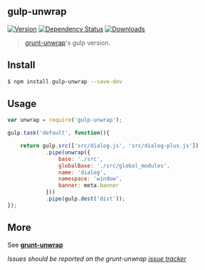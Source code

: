 gulp-unwrap
-------------

[![Version][version]](https://npmjs.org/package/gulp-unwrap)
[![Dependency Status][deps]](https://david-dm.org/lichunqiang/gulp-unwrap)
[![Downloads][downloads]](https://npmjs.org/package/gulp-unwrap)

> [grunt-unwrap](https://github.com/aui/grunt-unwrap)'s gulp version.

## Install

```sh
$ npm install gulp-unwrap --save-dev
```

## Usage

```javascript
var unwrap = require('gulp-unwrap');

gulp.task('default', function(){

	return gulp.src(['src/dialog.js', 'src/dialog-plus.js'])
			.pipe(unwrap({
				base: './src',
                globalBase: './src/global_modules',
                name: 'dialog',
                namespace: 'window',
                banner: meta.banner		
			}))
			.pipe(gulp.dest('dist'));
});
```

## More

See [__grunt-unwrap__](https://github.com/aui/grunt-unwrap)

_Issues should be reported on the grunt-unwrap [issue tracker](https://github.com/aui/grunt-unwrap/issues)_

[version]: http://img.shields.io/npm/v/gulp-unwrap.svg?style=flat
[deps]: http://img.shields.io/david/lichunqiang/gulp-unwrap.svg?style=flat
[downloads]: http://img.shields.io/npm/dm/gulp-unwrap.svg?style=flat

